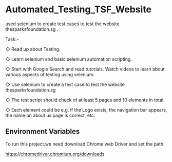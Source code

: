 
# Automated_Testing_TSF_Website

used selenium to create test cases to test the website 
thesparksfoundation.sg . 

Task:-
 
◇ Read up about Testing. 

◇ Learn selenium and basic selenium automation scripting.

◇ Start with Google Search and read tutorials. Watch videos to 
learn about various aspects of testing using selenium.

◇ Use selenium to create a test case to test the website 
thesparksfoundation.sg 

◇ The test script should check of at least 5 pages and 10 
elements in total. 

◇ Each element could be e.g. if the Logo exists, the navigation 
bar appears, the name on about us page is correct, etc. 



## Environment Variables

To run this project,we need download Chrome web Driver and set the path.

https://chromedriver.chromium.org/downloads
